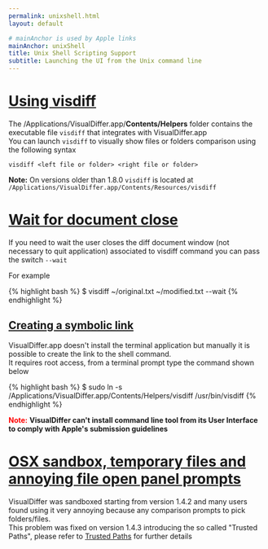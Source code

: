 ```yaml
---
permalink: unixshell.html
layout: default

# mainAnchor is used by Apple links
mainAnchor: unixShell
title: Unix Shell Scripting Support
subtitle: Launching the UI from the Unix command line
---
```


[Using visdiff](#using_visdiff)
=============

The /Applications/VisualDiffer.app/**Contents/Helpers** folder contains the executable file `visdiff` that integrates with VisualDiffer.app  
You can launch `visdiff` to visually show files or folders comparison using the following syntax

	visdiff <left file or folder> <right file or folder>

**Note:** On versions older than 1.8.0  `visdiff` is located at `/Applications/VisualDiffer.app/Contents/Resources/visdiff`

[Wait for document close](#wait_for_document_close)
=======================

If you need to wait the user closes the diff document window (not necessary to quit application) associated to visdiff command you can pass the switch `--wait`

For example

{% highlight bash %}
$ visdiff ~/original.txt ~/modified.txt --wait
{% endhighlight %}


[Creating a symbolic link](#creating_a_symbolic_link)
------------------------

VisualDiffer.app doesn't install the terminal application but manually it is possible to create the link to the shell command.  
It requires root access, from a terminal prompt type the command shown below

{% highlight bash %}
$ sudo ln -s /Applications/VisualDiffer.app/Contents/Helpers/visdiff /usr/bin/visdiff
{% endhighlight %}

<span style="color:red; font-weight:bold">Note:</span> **VisualDiffer can't install command line tool from its User Interface to comply with Apple's submission guidelines**

[OSX sandbox, temporary files and annoying file open panel prompts](#osx_sandbox_temporary_files_and_annoying_file_open_panel_prompts)
=================================================================

VisualDiffer was sandboxed starting from version 1.4.2 and many users found using it very annoying because any comparison prompts to pick folders/files.  
This problem was fixed on version 1.4.3 introducing the so called "Trusted Paths", please refer to [Trusted Paths](trustedPaths.html) for further details
